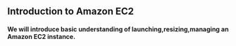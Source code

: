 ## Introduction to Amazon EC2
#### We will introduce basic understanding of launching,resizing,managing an Amazon EC2 instance.

